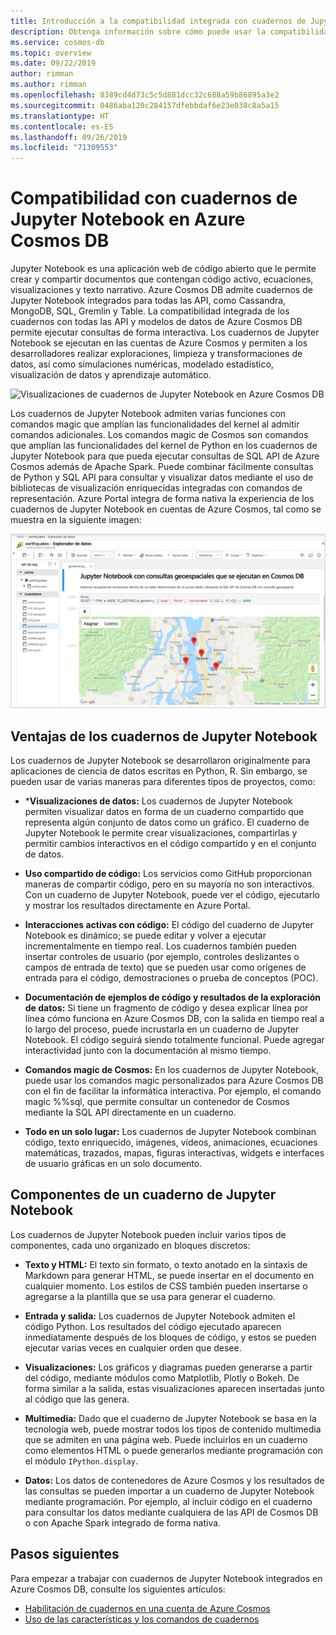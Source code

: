 ```yaml
---
title: Introducción a la compatibilidad integrada con cuadernos de Jupyter Notebook en Azure Cosmos DB
description: Obtenga información sobre cómo puede usar la compatibilidad integrada con los cuadernos de Jupyter Notebook en Azure Cosmos DB para ejecutar consultas de forma interactiva.
ms.service: cosmos-db
ms.topic: overview
ms.date: 09/22/2019
author: rimman
ms.author: rimman
ms.openlocfilehash: 8389cd4d73c5c5d881dcc32c688a59b86895a3e2
ms.sourcegitcommit: 0486aba120c284157dfebbdaf6e23e038c8a5a15
ms.translationtype: HT
ms.contentlocale: es-ES
ms.lasthandoff: 09/26/2019
ms.locfileid: "71309553"
---
```

# <a name="built-in-jupyter-notebooks-support-in-azure-cosmos-db"></a>Compatibilidad con cuadernos de Jupyter Notebook en Azure Cosmos DB

Jupyter Notebook es una aplicación web de código abierto que le permite crear y compartir documentos que contengan código activo, ecuaciones, visualizaciones y texto narrativo. Azure Cosmos DB admite cuadernos de Jupyter Notebook integrados para todas las API, como Cassandra, MongoDB, SQL, Gremlin y Table. La compatibilidad integrada de los cuadernos con todas las API y modelos de datos de Azure Cosmos DB permite ejecutar consultas de forma interactiva. Los cuadernos de Jupyter Notebook se ejecutan en las cuentas de Azure Cosmos y permiten a los desarrolladores realizar exploraciones, limpieza y transformaciones de datos, así como simulaciones numéricas, modelado estadístico, visualización de datos y aprendizaje automático.

![Visualizaciones de cuadernos de Jupyter Notebook en Azure Cosmos DB](./media/cosmosdb-jupyter-notebooks/cosmos-notebooks-overview.png)

Los cuadernos de Jupyter Notebook admiten varias funciones con comandos magic que amplían las funcionalidades del kernel al admitir comandos adicionales. Los comandos magic de Cosmos son comandos que amplían las funcionalidades del kernel de Python en los cuadernos de Jupyter Notebook para que pueda ejecutar consultas de SQL API de Azure Cosmos además de Apache Spark. Puede combinar fácilmente consultas de Python y SQL API para consultar y visualizar datos mediante el uso de bibliotecas de visualización enriquecidas integradas con comandos de representación.
Azure Portal integra de forma nativa la experiencia de los cuadernos de Jupyter Notebook en cuentas de Azure Cosmos, tal como se muestra en la siguiente imagen:

![Compatibilidad con cuadernos de Jupyter en Azure Cosmos DB](./media/cosmosdb-jupyter-notebooks/jupyter-notebooks-portal.png)

## <a name="benefits-of-jupyter-notebooks"></a>Ventajas de los cuadernos de Jupyter Notebook

Los cuadernos de Jupyter Notebook se desarrollaron originalmente para aplicaciones de ciencia de datos escritas en Python, R. Sin embargo, se pueden usar de varias maneras para diferentes tipos de proyectos, como:

* ***Visualizaciones de datos:** Los cuadernos de Jupyter Notebook permiten visualizar datos en forma de un cuaderno compartido que representa algún conjunto de datos como un gráfico. El cuaderno de Jupyter Notebook le permite crear visualizaciones, compartirlas y permitir cambios interactivos en el código compartido y en el conjunto de datos.

* **Uso compartido de código:** Los servicios como GitHub proporcionan maneras de compartir código, pero en su mayoría no son interactivos. Con un cuaderno de Jupyter Notebook, puede ver el código, ejecutarlo y mostrar los resultados directamente en Azure Portal.

* **Interacciones activas con código:** El código del cuaderno de Jupyter Notebook es dinámico; se puede editar y volver a ejecutar incrementalmente en tiempo real. Los cuadernos también pueden insertar controles de usuario (por ejemplo, controles deslizantes o campos de entrada de texto) que se pueden usar como orígenes de entrada para el código, demostraciones o prueba de conceptos (POC).

* **Documentación de ejemplos de código y resultados de la exploración de datos:** Si tiene un fragmento de código y desea explicar línea por línea cómo funciona en Azure Cosmos DB, con la salida en tiempo real a lo largo del proceso, puede incrustarla en un cuaderno de Jupyter Notebook. El código seguirá siendo totalmente funcional. Puede agregar interactividad junto con la documentación al mismo tiempo.

* **Comandos magic de Cosmos:** En los cuadernos de Jupyter Notebook, puede usar los comandos magic personalizados para Azure Cosmos DB con el fin de facilitar la informática interactiva. Por ejemplo, el comando magic %%sql, que permite consultar un contenedor de Cosmos mediante la SQL API directamente en un cuaderno.

* **Todo en un solo lugar:** Los cuadernos de Jupyter Notebook combinan código, texto enriquecido, imágenes, vídeos, animaciones, ecuaciones matemáticas, trazados, mapas, figuras interactivas, widgets e interfaces de usuario gráficas en un solo documento.

## <a name="components-of-a-jupyter-notebook"></a>Componentes de un cuaderno de Jupyter Notebook

Los cuadernos de Jupyter Notebook pueden incluir varios tipos de componentes, cada uno organizado en bloques discretos:

* **Texto y HTML:** El texto sin formato, o texto anotado en la sintaxis de Markdown para generar HTML, se puede insertar en el documento en cualquier momento. Los estilos de CSS también pueden insertarse o agregarse a la plantilla que se usa para generar el cuaderno.

* **Entrada y salida:** Los cuadernos de Jupyter Notebook admiten el código Python. Los resultados del código ejecutado aparecen inmediatamente después de los bloques de código, y estos se pueden ejecutar varias veces en cualquier orden que desee.

* **Visualizaciones:** Los gráficos y diagramas pueden generarse a partir del código, mediante módulos como Matplotlib, Plotly o Bokeh. De forma similar a la salida, estas visualizaciones aparecen insertadas junto al código que las genera.

* **Multimedia:** Dado que el cuaderno de Jupyter Notebook se basa en la tecnología web, puede mostrar todos los tipos de contenido multimedia que se admiten en una página web. Puede incluirlos en un cuaderno como elementos HTML o puede generarlos mediante programación con el módulo `IPython.display`.

* **Datos:** Los datos de contenedores de Azure Cosmos y los resultados de las consultas se pueden importar a un cuaderno de Jupyter Notebook mediante programación. Por ejemplo, al incluir código en el cuaderno para consultar los datos mediante cualquiera de las API de Cosmos DB o con Apache Spark integrado de forma nativa.

## <a name="next-steps"></a>Pasos siguientes

Para empezar a trabajar con cuadernos de Jupyter Notebook integrados en Azure Cosmos DB, consulte los siguientes artículos:

* [Habilitación de cuadernos en una cuenta de Azure Cosmos](enable-notebooks.md)
* [Uso de las características y los comandos de cuadernos](use-notebook-features-and-commands.md)



